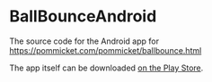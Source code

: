 # BallBounceAndroid
The source code for the Android app for https://pommicket.com/pommicket/ballbounce.html

The app itself can be downloaded [on the Play Store](https://play.google.com/store/apps/details?id=org.neocities.autoart.ballbounce).
